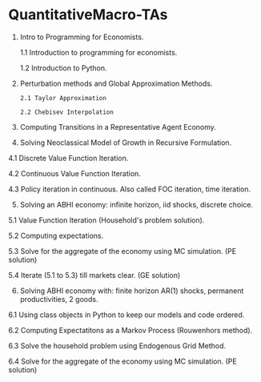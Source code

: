 # QuantitativeMacro-TAs

1. Intro to Programming for Economists.

     1.1 Introduction to programming for economists.
  
      1.2 Introduction to Python.
  
2. Perturbation methods and Global Approximation Methods.

       2.1 Taylor Approximation 
       
       2.2 Chebisev Interpolation 
  
  
3. Computing Transitions in a Representative Agent Economy.

4. Solving Neoclassical Model of Growth in Recursive Formulation.

  4.1 Discrete Value Function Iteration.
  
  4.2 Continuous Value Function Iteration.
  
  4.3 Policy iteration in continuous. Also called FOC iteration, time iteration.

5. Solving an ABHI economy: infinite horizon, iid shocks, discrete choice.
  
  5.1 Value Function Iteration (Household's problem solution).
  
  5.2 Computing expectations.
  
  5.3 Solve for the aggregate of the economy using MC simulation. (PE solution)
  
  5.4 Iterate (5.1 to 5.3) till markets clear. (GE solution)

6. Solving ABHI economy with: finite horizon AR(1) shocks, permanent productivities, 2 goods.
  
  6.1 Using class objects in Python to keep our models and code ordered.
  
  6.2 Computing Expectatitons as a Markov Process (Rouwenhors method).
  
  6.3 Solve the household problem using Endogenous Grid Method.
  
  6.4 Solve for the aggregate of the economy using MC simulation. (PE solution)
  
  
